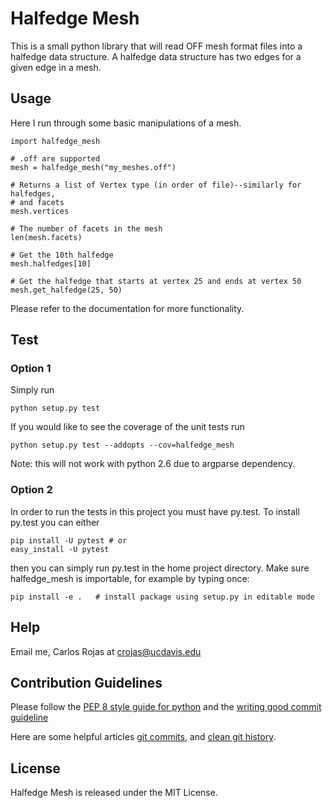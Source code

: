 # Halfedge Mesh
This is a small python library that will read OFF mesh format files into
a halfedge data structure. A halfedge data structure has two edges for a given
edge in a mesh.

## Usage

Here I run through some basic manipulations of a mesh.

    import halfedge_mesh

    # .off are supported
    mesh = halfedge_mesh("my_meshes.off")

    # Returns a list of Vertex type (in order of file)--similarly for halfedges,
    # and facets
    mesh.vertices

    # The number of facets in the mesh
    len(mesh.facets)

    # Get the 10th halfedge
    mesh.halfedges[10]

    # Get the halfedge that starts at vertex 25 and ends at vertex 50
    mesh.get_halfedge(25, 50)

Please refer to the documentation for more functionality.

## Test

### Option 1
Simply run

    python setup.py test

If you would like to see the coverage of the unit tests run

    python setup.py test --addopts --cov=halfedge_mesh

Note: this will not work with python 2.6 due to argparse dependency.

### Option 2
In order to run the tests in this project you must have py.test. To install
py.test you can either

    pip install -U pytest # or
    easy_install -U pytest

then you can simply run py.test in the home project directory. Make sure
halfedge_mesh is importable, for example by typing once:

    pip install -e .   # install package using setup.py in editable mode

## Help
Email me, Carlos Rojas at <crojas@ucdavis.edu>

## Contribution Guidelines
Please follow the [PEP 8 style guide for python](http://legacy.python.org/dev/peps/pep-0008/)
and the [writing good commit guideline](https://github.com/erlang/otp/wiki/Writing-good-commit-messages)

Here are some helpful articles [git commits](http://ablogaboutcode.com/2011/03/23/proper-git-commit-messages-and-an-elegant-git-history/),
and [clean git history](https://www.reviewboard.org/docs/codebase/dev/git/clean-commits/).

## License
Halfedge Mesh is released under the MIT License.
